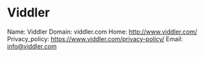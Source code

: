 
# Viddler

Name: Viddler
Domain: viddler.com
Home: http://www.viddler.com/
Privacy_policy: https://www.viddler.com/privacy-policy/
Email: info@viddler.com
